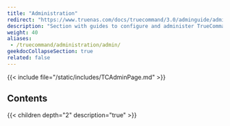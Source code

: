 ```yaml
---
title: "Administration"
redirect: "https://www.truenas.com/docs/truecommand/3.0/adminguide/admin/"
description: "Section with guides to configure and administer TrueCommand."
weight: 40
aliases: 
 - /truecommand/administration/admin/
geekdocCollapseSection: true
related: false
---
```


{{< include file="/static/includes/TCAdminPage.md" >}}

<div class="noprint">

## Contents

{{< children depth="2" description="true" >}}

</div>
